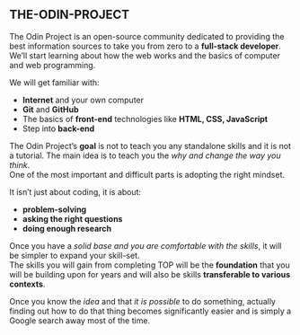 ## THE-ODIN-PROJECT

The Odin Project is an open-source community dedicated to providing the best information sources to take you from zero to a **full-stack developer**.<br>
We’ll start learning about how the web works and the basics of computer and web programming.

We will get familiar with:
- **Internet** and your own computer
- **Git** and **GitHub**
- The basics of **front-end** technologies like **HTML, CSS, JavaScript**
- Step into **back-end**

The Odin Project’s **goal** is not to teach you any standalone skills and it is not a tutorial. The main idea is to teach you the *why and change the way you think*.<br>
One of the most important and difficult parts is adopting the right mindset.

It isn’t just about coding, it is about:
- **problem-solving**
- **asking the right questions**
- **doing enough research**

Once you have a *solid base and you are comfortable with the skills*,  it will be simpler to expand your skill-set.<br>
The skills you will gain from completing TOP will be the **foundation** that you will be building upon for years and will also be skills **transferable to various contexts**.<br>

Once you know the *idea* and that *it is possible* to do something, actually finding out how to do that thing becomes significantly easier and is simply a Google search away most of the time.


